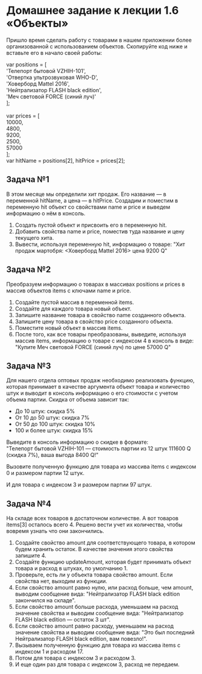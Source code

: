<h1>Домашнее задание к лекции 1.6 «Объекты»</h1>
<p>Пришло время сделать работу с товарами в нашем приложении более организованной с использованием объектов. 
Скопируйте код ниже и вставьте его в начало своей работы:</p>
<p>var positions = [<br>
  'Телепорт бытовой VZHIH-101',<br>
  'Отвертка ультрозвуковая WHO-D',<br>
  'Ховерборд Mattel 2016',<br>
  'Нейтрализатор FLASH black edition',<br>
  'Меч световой FORCE (синий луч)'<br>
];<br>
<br>
var prices = [<br>
  10000,<br>
  4800,<br>
  9200,<br>
  2500,<br>
  57000<br>
];<br>
var hitName = positions[2], hitPrice = prices[2];</p>

<h2>Задача №1</h2>
<p>В этом месяце мы определили хит продаж. Его название — в переменной hitName, а цена — в hitPrice. 
Cоздадим и поместим в переменную hit объект со свойствами name и price и выведем информацию о нём в консоль.</p>
<ol>
    <li>Создать пустой объект и присвоить его в переменную hit.</li>
    <li>Добавить свойства name и price, поместив туда название и цену текущего хита.</li>
    <li>Вывести, используя переменную hit, информацию о товаре: "Хит продаж мартобря: <Ховерборд Mattel 2016> цена 9200 Q"</li>
</ol>

<h2>Задача №2</h2>
<p>Преобразуем информацию о товарах в массивах positions и prices в массив объектов items с ключами name и price.</p>  
<ol>
    <li>Создайте пустой массив в переменной items.</li>
    <li>Создайте для каждого товара новый объект.</li>
    <li>Запишите название товара в свойство name созданного объекта.</li>
    <li>Запишите цену товара в свойство price созданного объекта.</li>
    <li>Поместите новый объект в массив items.</li>
    <li>После того, как все товары преобразованы, выведите, используя массив items, информацию 
    о товаре с индексом 4 в консоль в виде: "Купите Меч световой FORCE (синий луч) по цене 57000 Q"</li>
</ol>

<h2>Задача №3</h2> 
<p>Для нашего отдела оптовых продаж необходимо реализовать функцию, которая принимает в качестве 
аргумента объект товара и количество штук и выводит в консоль информацию о его стоимости с учетом объема партии. 
Скидка от объема зависит так:</p> 
<ul>
    <li>До 10 штук: скидка 5%</li>
    <li>От 10 до 50 штук: скидка 7%</li>
    <li>От 50 до 100 штук: скидка 10%</li>
    <li>100 и более штук: скидка 15%</li>
</ul>
<p>Выведите в консоль информацию о скидке в формате:<br>
"Телепорт бытовой VZHIH-101 — стоимость партии из 12 штук 111600 Q (скидка 7%), ваша выгода 8400 Q!"
</p>
<p>Вызовите полученную функцию для товара из массива items с индексом 0 и размером партии 12 штук.</p>   
<p>И для товара с индексом 3 и размером партии 97 штук.</p>   
    
<h2>Задача №4</h2>
<p>На складе всех товаров в достаточном количестве. А вот товаров items[3] осталось всего 4. 
Решено вести учет их количества, чтобы вовремя узнать что они закончились.</p>
<ol>
    <li>Создайте свойство amount для соответствующего товара, в котором будем хранить остаток. 
    В качестве значения этого свойства запишите 4.</li>
    <li>Создайте функцию updateAmount, которая будет принимать объект товара и расход в штуках, по умолчанию 1.</li>
    <li>Проверьте, есть ли у объекта товара свойство amount. Если свойства нет, выходим из функции.</li>
    <li>Если свойство amount равно нулю, или расход больше, чем amount, выводим сообщение вида: "Нейтрализатор FLASH black edition закончился на складе".</li>
    <li>Если свойство amount больше расхода, уменьшаем на расход значение свойства и выводим сообщение вида: "Нейтрализатор FLASH black edition — остаток 3 шт".</li>
    <li>Если свойство amount равно расходу, уменьшаем на расход значение свойства и выводим сообщение вида: "Это был последний Нейтрализатор FLASH black edition, вам повезло!".</li>
    <li>Вызываем полученную функцию для товара из массива items с индексом 1 и расходом 17.</li>
    <li>Потом для товара с индексом 3 и расходом 3.</li>
    <li>И еще один раз для товара с индексом 3, расход не передаем.</li>
</ol>